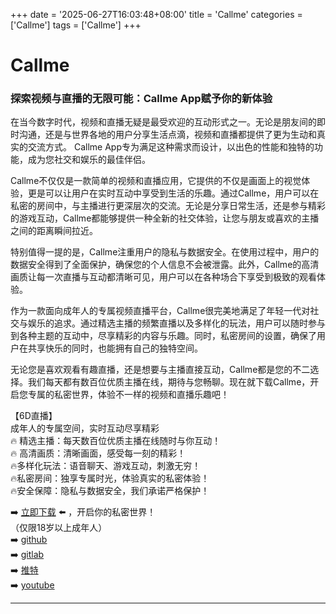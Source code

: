 +++
date = '2025-06-27T16:03:48+08:00'
title = 'Callme'
categories = ['Callme']
tags = ['Callme']
+++

# Callme

### 探索视频与直播的无限可能：Callme App赋予你的新体验

在当今数字时代，视频和直播无疑是最受欢迎的互动形式之一。无论是朋友间的即时沟通，还是与世界各地的用户分享生活点滴，视频和直播都提供了更为生动和真实的交流方式。 Callme App专为满足这种需求而设计，以出色的性能和独特的功能，成为您社交和娱乐的最佳伴侣。

Callme不仅仅是一款简单的视频和直播应用，它提供的不仅是画面上的视觉体验，更是可以让用户在实时互动中享受到生活的乐趣。通过Callme，用户可以在私密的房间中，与主播进行更深层次的交流。无论是分享日常生活，还是参与精彩的游戏互动，Callme都能够提供一种全新的社交体验，让您与朋友或喜欢的主播之间的距离瞬间拉近。

特别值得一提的是，Callme注重用户的隐私与数据安全。在使用过程中，用户的数据安全得到了全面保护，确保您的个人信息不会被泄露。此外，Callme的高清画质让每一次直播与互动都清晰可见，用户可以在各种场合下享受到极致的观看体验。

作为一款面向成年人的专属视频直播平台，Callme很完美地满足了年轻一代对社交与娱乐的追求。通过精选主播的频繁直播以及多样化的玩法，用户可以随时参与到各种主题的互动中，尽享精彩的内容与乐趣。同时，私密房间的设置，确保了用户在共享快乐的同时，也能拥有自己的独特空间。

无论您是喜欢观看有趣直播，还是想要与主播直接互动，Callme都是您的不二选择。我们每天都有数百位优质主播在线，期待与您畅聊。现在就下载Callme，开启您专属的私密世界，体验不一样的视频和直播乐趣吧！

【6D直播】  
成年人的专属空间，实时互动尽享精彩  
🔥 精选主播：每天数百位优质主播在线随时与你互动！  
🔥 高清画质：清晰画面，感受每一刻的精彩！  
🔥多样化玩法：语音聊天、游戏互动，刺激无穷！  
🔥私密房间：独享专属时光，体验真实的私密体验！  
🔥安全保障：隐私与数据安全，我们承诺严格保护！

➡️ [立即下载](https://down123.s3.ap-east-1.amazonaws.com/down/down.html?channelCode=blog) ⬅️ ，开启你的私密世界！  
（仅限18岁以上成年人）  
➡️ [github](https://aldult-live.github.io/)  
➡️ [gitlab](https://seo-09598d.gitlab.io/)  
➡️ [推特](https://x.com/wegame33)  
➡️ [youtube](https://www.youtube.com/@6Dlive)  

---
